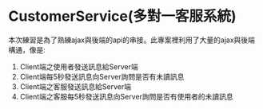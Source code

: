 # CustomerService(多對一客服系統)
本次練習是為了熟練ajax與後端的api的串接。此專案裡利用了大量的ajax與後端構通，像是:
1. Client端之使用者發送訊息給Server端
2. Client端每5秒發送訊息向Server詢問是否有未讀訊息
3. Client端之客服發送訊息給Server端
4. Client端之客服每5秒發送訊息向Server詢問是否有使用者的未讀訊息